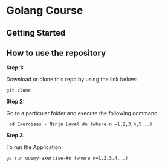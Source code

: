 # Golang Course



## Getting Started



## How to use the repository

**Step 1:**

Download or clone this repo by using the link below:

```
git clone 
```

**Step 2:**

Go to a particular folder  and execute the following command: 

```
 cd Exercises - Ninja Level #n (where n =1,2,3,4,5...)
```

**Step 3:**

To run the Application:

```
go run udemy-exercise-#n (where n=1,2,3,4...)
```

  
